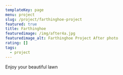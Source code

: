 ```yaml
---
templateKey: page
menu: project
slug: /project/farthinghoe-project
featured: true
title: Farthinghoe 
featuredimage: /img/after4a.jpg
featuredimage_alt: Farthinghoe Project After photo
rating: []
tags:
  - project
---
```

Enjoy your beautiful lawn
